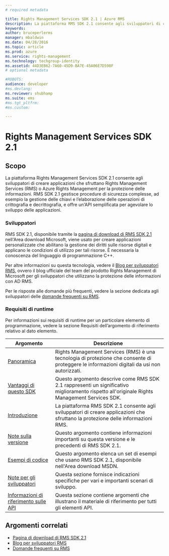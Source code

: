 ```yaml
---
# required metadata

title: Rights Management Services SDK 2.1 | Azure RMS
description: La piattaforma RMS SDK 2.1 consente agli sviluppatori di creare applicazioni che sfruttano RMS o Azure RMS per la protezione delle informazioni.
keywords:
author: bruceperlerms
manager: mbaldwin
ms.date: 04/28/2016
ms.topic: article
ms.prod: azure
ms.service: rights-management
ms.technology: techgroup-identity
ms.assetid: 44D3EB62-7A60-45D9-BA7E-45A06E7D598F
# optional metadata

#ROBOTS:
audience: developer
#ms.devlang:
ms.reviewer: shubhamp
ms.suite: ems
#ms.tgt_pltfrm:
#ms.custom:

---
```


# Rights Management Services SDK 2.1

## Scopo

La piattaforma Rights Management Services SDK 2.1 consente agli sviluppatori di creare applicazioni che sfruttano Rights Management Services (RMS) o Azure Rights Management per la protezione delle informazioni. RMS SDK 2.1 gestisce procedure di sicurezza complesse, ad esempio la gestione delle chiavi e l’elaborazione delle operazioni di crittografia e decrittografia, e offre un'API semplificata per agevolare lo sviluppo delle applicazioni.

### Sviluppatori

RMS SDK 2.1, disponibile tramite la [pagina di download di RMS SDK 2.1](http://www.microsoft.com/en-us/download/details.aspx?id=38397) nell'Area download Microsoft, viene usato per creare applicazioni personalizzate che abilitano la gestione dei diritti sulle risorse digitali e applicano le condizioni di utilizzo per tali risorse. È necessaria la conoscenza del linguaggio di programmazione C++.

Per altre informazioni su questa tecnologia, vedere il [Blog per sviluppatori RMS](http://blogs.msdn.com/b/rms/archive/2012/05/31/official-release-of-ad-rms-sdk-2-0-and-ad-rms-client-2-0.aspx), ovvero il blog ufficiale del team del prodotto Rights Management di Microsoft per gli sviluppatori che utilizzano la protezione delle informazioni con AD RMS.

Per le risposte alle domande più frequenti, vedere la sezione dedicata agli sviluppatori delle [domande frequenti su RMS](http://aka.ms/adrmsfaq ).

### Requisiti di runtime

Per informazioni sui requisiti di runtime per un particolare elemento di programmazione, vedere la sezione Requisiti dell’argomento di riferimento relativo al dato elemento.

|Argomento|Descrizione|
|-----|--------|
|[Panoramica](ad-rms-overview.md)|Rights Management Services (RMS) è una tecnologia di protezione che consente di proteggere le informazioni digitali da usi non autorizzati.|
|[Vantaggi di questo SDK](differences-between-ad-rms-and-ad-rms-2-0.md)|Questo argomento descrive come RMS SDK 2.1 rappresenti un significativo miglioramento rispetto all'originale Rights Management Services SDK.|
|[Introduzione](getting-started-with-ad-rms-2-0.md)|La piattaforma RMS SDK 2.1 consente agli sviluppatori di creare applicazioni che sfruttano la protezione delle informazioni RMS.|
|[Note sulla versione](release-notes-rtm.md)|Questo argomento contiene informazioni importanti su questa versione e le precedenti di RMS SDK 2.1.|
|[Esempi di codice](samples.md)|Questo argomento elenca un set di esempi che usano RMS SDK 2.1, disponibile nell'Area download MSDN.|
|[Note per gli sviluppatori](developer-notes.md)|Questa sezione fornisce indicazioni specifiche per vari e importanti scenari di sviluppo.|
|[Informazioni di riferimento sulle API](api-reference-2-1.md)|Questa sezione contiene argomenti che illustrano il materiale di riferimento per tutti gli elementi API.|

 

## Argomenti correlati

* [Pagina di download di RMS SDK 2.1](http://www.microsoft.com/en-us/download/details.aspx?id=38397)
* [Blog per sviluppatori RMS](http://blogs.msdn.com/b/rms/archive/2012/05/31/official-release-of-ad-rms-sdk-2-0-and-ad-rms-client-2-0.aspx)
* [Domande frequenti su RMS](http://aka.ms/adrmsfaq )
 

 


<!--HONumber=Jun16_HO2-->


